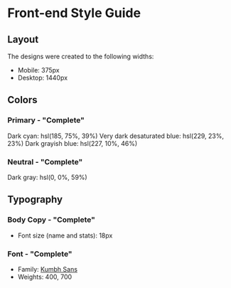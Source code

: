 # Front-end Style Guide

## Layout

The designs were created to the following widths:

- Mobile: 375px
- Desktop: 1440px

## Colors

### Primary - "Complete"

Dark cyan: hsl(185, 75%, 39%)
Very dark desaturated blue: hsl(229, 23%, 23%)
Dark grayish blue: hsl(227, 10%, 46%)

### Neutral - "Complete"

Dark gray: hsl(0, 0%, 59%)

## Typography

### Body Copy - "Complete"

- Font size (name and stats): 18px

### Font - "Complete"

- Family: [Kumbh Sans](https://fonts.google.com/specimen/Kumbh+Sans)
- Weights: 400, 700
